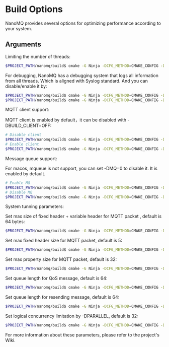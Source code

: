 # Build Options

NanoMQ provides several options for optimizing performance according to your system.



## Arguments

Limiting the number of threads:

```sh
$PROJECT_PATH/nanomq/build$ cmake -G Ninja -DCFG_METHOD=CMAKE_CONFIG -DNNG_RESOLV_CONCURRENCY=1                                														 -DNNG_NUM_TASKQ_THREADS=5 -DNNG_MAX_TASKQ_THREADS=5 ..
```

For debugging, NanoMQ has a debugging system that logs all information from all threads. Which is aligned with Syslog standard.
And you can disable/enable it by:

```sh
$PROJECT_PATH/nanomq/build$ cmake -G Ninja -DCFG_METHOD=CMAKE_CONFIG -DNOLOG=1  ..
$PROJECT_PATH/nanomq/build$ cmake -G Ninja -DCFG_METHOD=CMAKE_CONFIG -DNOLOG=0  ..
```

MQTT client support: 

MQTT client is enabled by default，it can be disabled with -DBUILD_CLIENT=OFF:

```bash
# Disable client
$PROJECT_PATH/nanomq/build$ cmake -G Ninja -DCFG_METHOD=CMAKE_CONFIG -DBUILD_CLIENT=OFF ..
# Enable client
$PROJECT_PATH/nanomq/build$ cmake -G Ninja -DCFG_METHOD=CMAKE_CONFIG -DBUILD_CLIENT=ON ..
```

Message queue support:

For macos, mqueue is not support, you can set -DMQ=0 to disable it. It is enabled by default.

```sh
# Enable MQ
$PROJECT_PATH/nanomq/build$ cmake -G Ninja -DCFG_METHOD=CMAKE_CONFIG -DMQ=1  ..
# Disable MQ
$PROJECT_PATH/nanomq/build$ cmake -G Ninja -DCFG_METHOD=CMAKE_CONFIG -DMQ=0  ..
```

System tunning parameters:

Set max size of fixed header + variable header for MQTT packet , default is 64 bytes:

```sh
$PROJECT_PATH/nanomq/build$ cmake -G Ninja -DCFG_METHOD=CMAKE_CONFIG -DNANO_PACKET_SIZE={size} ..
```

Set max fixed header size for MQTT packet, default is 5:

```sh
$PROJECT_PATH/nanomq/build$ cmake -G Ninja -DCFG_METHOD=CMAKE_CONFIG -DNANO_HEADER_SIZE={size} ..
```

Set max property size for MQTT packet, default is 32:

```sh
$PROJECT_PATH/nanomq/build$ cmake -G Ninja -DCFG_METHOD=CMAKE_CONFIG -DNANO_PROPERTY_SIZE={size} ..
```

Set queue length for QoS message, default is 64:

```sh
$PROJECT_PATH/nanomq/build$ cmake -G Ninja -DCFG_METHOD=CMAKE_CONFIG -DNANO_QOS_LEN={size} ..
```

Set queue length for resending message, default is 64:

```sh
$PROJECT_PATH/nanomq/build$ cmake -G Ninja -DCFG_METHOD=CMAKE_CONFIG -DNANO_MSQ_LEN={size} ..
```


Set logical concurrency limitation by -DPARALLEL, default is 32:

```sh
$PROJECT_PATH/nanomq/build$ cmake -G Ninja -DCFG_METHOD=CMAKE_CONFIG -DPARALLEL={PARALLEL} ..
```

For more information about these parameters, please refer to the project's Wiki.

